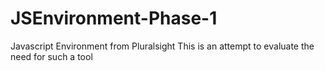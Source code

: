 # JSEnvironment-Phase-1
Javascript Environment from Pluralsight
This  is an attempt to evaluate the need for such a tool
